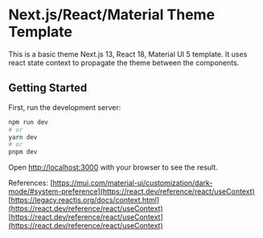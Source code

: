 # Next.js/React/Material Theme Template

This is a basic theme Next.js 13, React 18, Material UI 5 template.
It uses react state context to propagate the theme between the components. 

## Getting Started

First, run the development server:

```bash
npm run dev
# or
yarn dev
# or
pnpm dev
```

Open [http://localhost:3000](http://localhost:3000) with your browser to see the result.

References:
[https://mui.com/material-ui/customization/dark-mode/#system-preference](https://react.dev/reference/react/useContext)
[https://legacy.reactjs.org/docs/context.html](https://react.dev/reference/react/useContext)
[https://react.dev/reference/react/useContext](https://react.dev/reference/react/useContext)

